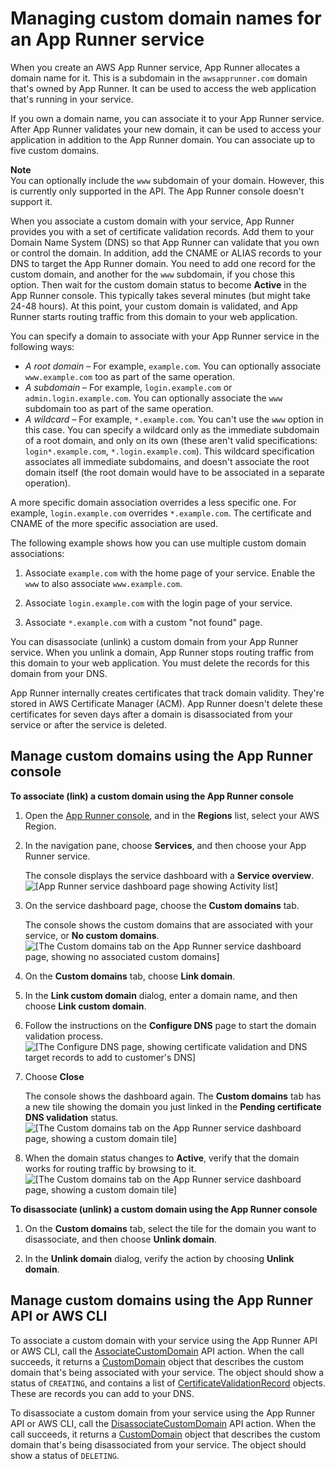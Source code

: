 # Managing custom domain names for an App Runner service<a name="manage-custom-domains"></a>

When you create an AWS App Runner service, App Runner allocates a domain name for it\. This is a subdomain in the `awsapprunner.com` domain that's owned by App Runner\. It can be used to access the web application that's running in your service\.

If you own a domain name, you can associate it to your App Runner service\. After App Runner validates your new domain, it can be used to access your application in addition to the App Runner domain\. You can associate up to five custom domains\.

**Note**  
You can optionally include the `www` subdomain of your domain\. However, this is currently only supported in the API\. The App Runner console doesn't support it\.

When you associate a custom domain with your service, App Runner provides you with a set of certificate validation records\. Add them to your Domain Name System \(DNS\) so that App Runner can validate that you own or control the domain\. In addition, add the CNAME or ALIAS records to your DNS to target the App Runner domain\. You need to add one record for the custom domain, and another for the `www` subdomain, if you chose this option\. Then wait for the custom domain status to become **Active** in the App Runner console\. This typically takes several minutes \(but might take 24\-48 hours\)\. At this point, your custom domain is validated, and App Runner starts routing traffic from this domain to your web application\.

You can specify a domain to associate with your App Runner service in the following ways:
+ *A root domain* – For example, `example.com`\. You can optionally associate `www.example.com` too as part of the same operation\.
+ *A subdomain* – For example, `login.example.com` or `admin.login.example.com`\. You can optionally associate the `www` subdomain too as part of the same operation\.
+ *A wildcard* – For example, `*.example.com`\. You can't use the `www` option in this case\. You can specify a wildcard only as the immediate subdomain of a root domain, and only on its own \(these aren't valid specifications: `login*.example.com`, `*.login.example.com`\)\. This wildcard specification associates all immediate subdomains, and doesn't associate the root domain itself \(the root domain would have to be associated in a separate operation\)\.

A more specific domain association overrides a less specific one\. For example, `login.example.com` overrides `*.example.com`\. The certificate and CNAME of the more specific association are used\.

The following example shows how you can use multiple custom domain associations:

1. Associate `example.com` with the home page of your service\. Enable the `www` to also associate `www.example.com`\.

1. Associate `login.example.com` with the login page of your service\.

1. Associate `*.example.com` with a custom "not found" page\.

You can disassociate \(unlink\) a custom domain from your App Runner service\. When you unlink a domain, App Runner stops routing traffic from this domain to your web application\. You must delete the records for this domain from your DNS\.

App Runner internally creates certificates that track domain validity\. They're stored in AWS Certificate Manager \(ACM\)\. App Runner doesn't delete these certificates for seven days after a domain is disassociated from your service or after the service is deleted\.

## Manage custom domains using the App Runner console<a name="manage-custom-domains.console"></a>

**To associate \(link\) a custom domain using the App Runner console**

1. Open the [App Runner console](https://console.aws.amazon.com/apprunner), and in the **Regions** list, select your AWS Region\.

1. In the navigation pane, choose **Services**, and then choose your App Runner service\.

   The console displays the service dashboard with a **Service overview**\.  
![\[App Runner service dashboard page showing Activity list\]](http://docs.aws.amazon.com/apprunner/latest/dg/images/console-dashboard.png)

1. On the service dashboard page, choose the **Custom domains** tab\.

   The console shows the custom domains that are associated with your service, or **No custom domains**\.  
![\[The Custom domains tab on the App Runner service dashboard page, showing no associated custom domains\]](http://docs.aws.amazon.com/apprunner/latest/dg/images/service-dashboad-domains-empty.png)

1. On the **Custom domains** tab, choose **Link domain**\.

1. In the **Link custom domain** dialog, enter a domain name, and then choose **Link custom domain**\.

1. Follow the instructions on the **Configure DNS** page to start the domain validation process\.  
![\[The Configure DNS page, showing certificate validation and DNS target records to add to customer's DNS\]](http://docs.aws.amazon.com/apprunner/latest/dg/images/custom-domain-configure.png)

1. Choose **Close**

   The console shows the dashboard again\. The **Custom domains** tab has a new tile showing the domain you just linked in the **Pending certificate DNS validation** status\.  
![\[The Custom domains tab on the App Runner service dashboard page, showing a custom domain tile\]](http://docs.aws.amazon.com/apprunner/latest/dg/images/service-dashboad-domains-tile.png)

1. When the domain status changes to **Active**, verify that the domain works for routing traffic by browsing to it\.  
![\[The Custom domains tab on the App Runner service dashboard page, showing a custom domain tile\]](http://docs.aws.amazon.com/apprunner/latest/dg/images/service-dashboad-domains-tile-active.png)

**To disassociate \(unlink\) a custom domain using the App Runner console**

1. On the **Custom domains** tab, select the tile for the domain you want to disassociate, and then choose **Unlink domain**\.

1. In the **Unlink domain** dialog, verify the action by choosing **Unlink domain**\.

## Manage custom domains using the App Runner API or AWS CLI<a name="manage-custom-domains.api"></a>

To associate a custom domain with your service using the App Runner API or AWS CLI, call the [AssociateCustomDomain](https://docs.aws.amazon.com/apprunner/latest/api/API_AssociateCustomDomain.html) API action\. When the call succeeds, it returns a [CustomDomain](https://docs.aws.amazon.com/apprunner/latest/api/API_CustomDomain.html) object that describes the custom domain that's being associated with your service\. The object should show a status of `CREATING`, and contains a list of [CertificateValidationRecord](https://docs.aws.amazon.com/apprunner/latest/api/API_CertificateValidationRecord.html) objects\. These are records you can add to your DNS\.

To disassociate a custom domain from your service using the App Runner API or AWS CLI, call the [DisassociateCustomDomain](https://docs.aws.amazon.com/apprunner/latest/api/API_DisassociateCustomDomain.html) API action\. When the call succeeds, it returns a [CustomDomain](https://docs.aws.amazon.com/apprunner/latest/api/API_CustomDomain.html) object that describes the custom domain that's being disassociated from your service\. The object should show a status of `DELETING`\.